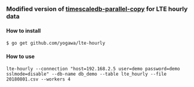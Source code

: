 ### Modified version of [timescaledb-parallel-copy](https://github.com/timescale/timescaledb-parallel-copy) for LTE hourly data


#### How to install
```
$ go get github.com/yogawa/lte-hourly
```


#### How to use
```
lte-hourly --connection "host=192.168.2.5 user=demo password=demo sslmode=disable" --db-name db_demo --table lte_hourly --file 20180801.csv --workers 4
```
